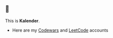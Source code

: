 ## 👋
This is **Kalender**.

- Here are my [Codewars](https://www.codewars.com/users/itskalender) and [LeetCode](https://leetcode.com/toptaskalender/) accounts

<!--- 
toptaskalender/toptaskalender is a ✨ special ✨ repository because its `README.md` (this file) appears on your GitHub profile.
You can click the Preview link to take a look at your changes.
--->
